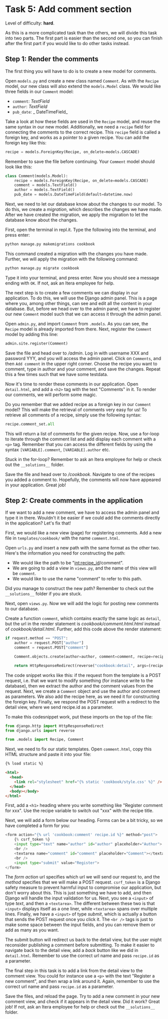 # Task 5: Add comment section

Level of difficulty: **hard**.

As this is a more complicated task than the others, we will divide this task into two parts. The first part is easier than the second one, so you can finish after the first part if you would like to do other tasks instead.

## Step 1: Render the comments

The first thing you will have to do is to create a new model for comments.

Open `models.py` and create a new class named `Comment`. As with the `Recipe` model, our new class will also extend the `models.Model` class. We would like three fields in our `Comment` model:

- `comment`: _TextField_
- `author`: _TextField_
- `pub_date`: _ DateTimeField_

Take a look at how these fields are used in the `Recipe` model, and reuse the same syntax in our new model. Additionally, we need a `recipe` field for connecting the comments to the correct recipe. This `recipe` field is called a foreign key, and works as a pointer to a given recipe. You can add the foreign key like this:

```python
recipe = models.ForeignKey(Recipe, on_delete=models.CASCADE)
```

Remember to save the file before continuing. Your `Comment` model should look like this:

<!-- Kan evt. fjerne dette -->

```python
class Comment(models.Model):
    recipe = models.ForeignKey(Recipe, on_delete=models.CASCADE)
    comment = models.TextField()
    author = models.TextField()
    pub_date = models.DateTimeField(default=datetime.now)
```

Next, we need to let our database know about the changes to our model. To do this, we create a _migration_, which describes the changes we have made. After we have created the migration, we apply the migration to let the database know about the changes.

<!-- Sjekk ut hvordan dette gjøres i repl.it -->

First, open the terminal in repl.it. Type the following into the terminal, and press enter:

```python
python manage.py makemigrations cookbook
```

This command created a migration with the changes you have made. Further, we will apply the migration with the following command:

```python
python manage.py migrate cookbook
```

Type it into your terminal, and press enter. Now you should see a message ending with `OK`. If not, ask an Itera employee for help.

The next step is to create a few comments we can display in our application. To do this, we will use the Django admin panel. This is a page where you, among other things, can see and edit all the content in your database. But, before we head over to the admin panel, we have to register our new `Comment` model such that we can access it through the admin panel.

Open `admin.py`, and import `Comment` from `.models`. As you can see, the `Recipe` model is already imported from there. Next, register the `Comment` model by adding this line:

```python
admin.site.register(Comment)
```

Save the file and head over to _/admin_. Log in with username XXX and password YYY, and you will access the admin panel. Click on `Comments`, and then `Add comment` in the upper right corner. Choose the recipe you want to comment, type in author and your comment, and save the changes. Repeat this a few times such that we have some testdata.

Now it's time to render these comments in our application. Open `detail.html`, and add a `<h2>` tag with the text "Comments" in it. To render our comments, we will perform some magic.

Do you remember that we added recipe as a foreign key in our `Comment` model? This will make the retrieval of comments very easy for us! To retrieve all comments of a recipe, simply use the following syntax:

```python
recipe.comment_set.all
```

This will return a list of comments for the given recipe. Now, use a for-loop to iterate through the comment list and add display each comment with a `<p>` tag. Remember that you can access the different fields by using the syntax `[VARIABLE].comment`, `[VARIABLE].author` etc.

Stuck in the for-loop? Remember to ask an Itera employee for help or check out the `__solutions__` folder.

Save the file and head over to _/cookbook_. Navigate to one of the recipes you added a comment to. Hopefully, the comments will now have appeared in your application. Great job!

## Step 2: Create comments in the application

If we want to add a new comment, we have to access the admin panel and type it in there. Wouldn't it be easier if we could add the comments directly in the application? Let's fix that!

First, we would like a new view (page) for registering comments. Add a new file in `templates/cookbook/` with the name `comment.html`.

Open `urls.py` and insert a new path with the same format as the other two. Here's the information you need for constructing the path:

- We would like the path to be "<int:recipe_id>/comment".
- We are going to add a view in `views.py`, and the name of this view will be `comment`.
- We would like to use the name "comment" to refer to this path.

Did you manage to construct the new path? Remember to check out the `__solutions__` folder if you are stuck.

Next, open `views.py`. Now we will add the logic for posting new comments to our database.

Create a function `comment`, which contains exactly the same logic as `detail`, but the url in the render statement is _cookbook/comment.html.html_ instead of _cookbook/detail.html_. Further, add this code above the render statement:

```python
if request.method == "POST":
    author = request.POST["author"]
    comment = request.POST["comment"]

    Comment.objects.create(author=author, comment=comment, recipe=recipe)

    return HttpResponseRedirect(reverse("cookbook:detail", args=(recipe.id,)))
```

The code snippet works like this: if the request from the template is a POST request, i.e. that we want to modify something (for instance write to the database), then we extract the author and the comment values from the request. Next, we create a `Comment` object and use the author and comment as parameters. We also add the recipe here, as we need it for constructing the foreign key. Finally, we respond the POST request with a redirect to the detail view, where we send recipe.id as a parameter.

To make this codesnippet work, put these imports on the top of the file:

```python
from django.http import HttpResponseRedirect
from django.urls import reverse

from .models import Recipe, Comment
```

Next, we need to fix our static templates. Open `comment.html`, copy this HTML structure and paste it into your file:

```html
{% load static %}

<html>
  <head>
    <link rel="stylesheet" href="{% static 'cookbook/style.css' %}" />
  </head>
  <body></body>
</html>
```

First, add a `<h1>` heading where you write something like "Register comment for xxx". Use the recipe variable to switch out "xxx" with the recipe title.

Next, we will add a form below our heading. Forms can be a bit tricky, so we have completed a form for you:

```python
<form action="{% url 'cookbook:comment' recipe.id %}" method="post">
    {% csrf_token %}
    <input type="text" name="author" id="author" placeholder="Author">
    <br />
    <textarea name="comment" id="comment" placeholder="Comment"></textarea>
    <br />
    <input type="submit" value="Register">
</form>
```

The _form action_ url specifies which url we will send our request to, and the _method_ specifies that we will make a POST request. `csrf_token` is a Django safety measure to prevent harmful input to compromise our application, but don't worry about this. This is just something we have to add, and then Django will handle the input validation for us. Next, you see a `<input>` of type _text_, and then a `<textarea>`. The different between these two is that `<input>` displays itself as a one liner, while `<textarea>` spans over multiple lines. Finally, we have a `<input>` of type _submit_, which is actually a button that sends the POST request once you click it. The `<br />` tags is just to make some space between the input fields, and you can remove them or add as many as you want.

The submit button will redirect us back to the detail view, but the user might reconsider publishing a comment before submitting. To make it easier to navigate back to the detail view, add a _back_ button like we did in `detail.html`. Remember to use the correct url name and pass `recipe.id` as a parameter.

The final step in this task is to add a link from the detail view to the comment view. You could for instance use a `<p>` with the text "Register a new comment", and then wrap a link around it. Again, remember to use the correct url name and pass `recipe.id` as a parameter.

Save the files, and reload the page. Try to add a new comment in your new comment view, and check if it appears in the detail view. Did it work? Great job! If not, ask an Itera employee for help or check out the `__solutions__` folder.
